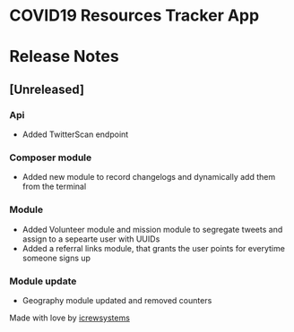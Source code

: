 # COVID19 Resources Tracker App

# Release Notes


## [Unreleased]

### Api
 - Added TwitterScan endpoint

### Composer module
 - Added new module to record changelogs and dynamically add them from the terminal

### Module
 - Added Volunteer module and mission module to segregate tweets and assign to a sepearte user with UUIDs
 - Added a referral links module, that grants the user points for everytime someone signs up

### Module update
 - Geography module updated and removed counters

Made with love by [icrewsystems](https://icrewsystems.com)

